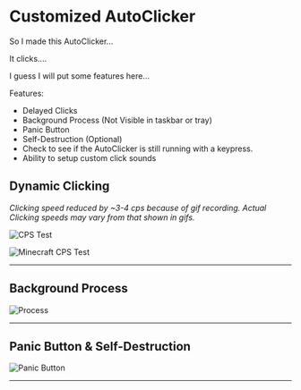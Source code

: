 # Customized AutoClicker
So I made this AutoClicker...

It clicks....

I guess I will put some features here...

Features:
- Delayed Clicks
- Background Process (Not Visible in taskbar or tray)
- Panic Button
- Self-Destruction (Optional)
- Check to see if the AutoClicker is still running with a keypress.
- Ability to setup custom click sounds



## Dynamic Clicking
*Clicking speed reduced by ~3-4 cps because of gif recording. Actual Clicking speeds may vary from that shown in gifs.*

![CPS Test](https://media.giphy.com/media/X9FUbiSPAtciLpjBqY/giphy.gif)

![Minecraft CPS Test](https://media.giphy.com/media/9x5a86xUIPe833yMrq/giphy.gif)

___

## Background Process

![Process](https://i.imgur.com/R2m1Cst.png)

___

## Panic Button & Self-Destruction

![Panic Button](https://i.gyazo.com/3e12faf2c5ea8368c67ebc72c9f7d7e3.png)

___

